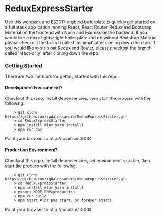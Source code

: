 # ReduxExpressStarter

Use this webpack and ES2017 enabled boilerplate to quickly get started on a full stack application running React, React Router, Redux and Bootstrap Material on the frontend with Node and Express on the backend. If you would like a more lightweight boiler plate and do without Bootstrap Material, please checkout the branch called 'minimal' after cloning down the repo. If you would like to strip out Redux and Router, please checkout the branch called 'react-only' after cloning down the repo.

### Getting Started

There are two methods for getting started with this repo.

#### Development Environment?
Checkout this repo, install dependencies, then start the process with the following:

```
	> git clone https://github.com/rgdalessandro/ReduxExpressStarter.git
	> cd ReduxExpressStarter
	> npm install #(or yarn install)
	> npm run dev
```
Point your browser to http://localhost:8080

#### Production Environment?
Checkout this repo, install dependencies, set environment variable, then start the process with the following:

```
	> git clone https://github.com/rgdalessandro/ReduxExpressStarter.git
	> cd ReduxExpressStarter
	> npm install #(or yarn install)
	> export NODE_ENV=production
	> npm run build
	> npm start #(or pm2 start, or forever start)
```
Point your browser to http://localhost:5000
